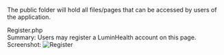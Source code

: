 The public folder will hold all files/pages that can be accessed by users of the application.


Register.php  
Summary: Users may register a LuminHealth account on this page.
Screenshot:
![Register](https://user-images.githubusercontent.com/40231621/187822660-09f90226-38e2-494c-a0a5-191793706704.jpg)
